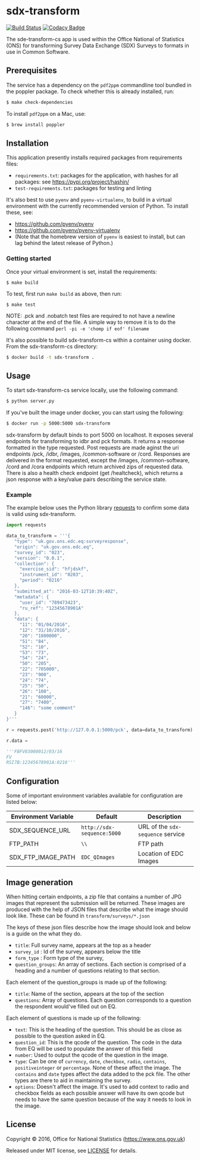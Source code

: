 # sdx-transform

[![Build Status](https://github.com/ONSdigital/sdx-transform-cs/workflows/Build/badge.svg)](https://github.com/ONSdigital/sdx-transform-cs) [![Codacy Badge](https://api.codacy.com/project/badge/Grade/0d8f1899b0054322b9d0ec8f2bd62d86)](https://www.codacy.com/app/ons-sdc/sdx-transform-cs?utm_source=github.com&amp;utm_medium=referral&amp;utm_content=ONSdigital/sdx-transform-cs&amp;utm_campaign=Badge_Grade)

The sde-transform-cs app is used within the Office National of Statistics (ONS) for transforming Survey Data Exchange (SDX) Surveys to formats in use in Common Software.

## Prerequisites
The service has a dependency on the `pdf2ppm` commandline tool bundled in the poppler package. 
To check whether this is already installed, run:
```bash
$ make check-dependencies
```

To install `pdf2ppm` on a Mac, use:

```bash
$ brew install poppler
```

## Installation
This application presently installs required packages from requirements files:
- `requirements.txt`: packages for the application, with hashes for all packages: see https://pypi.org/project/hashin/
- `test-requirements.txt`: packages for testing and linting

It's also best to use `pyenv` and `pyenv-virtualenv`, to build in a virtual environment with the currently recommended version of Python.  To install these, see:
- https://github.com/pyenv/pyenv
- https://github.com/pyenv/pyenv-virtualenv
- (Note that the homebrew version of `pyenv` is easiest to install, but can lag behind the latest release of Python.)

### Getting started
Once your virtual environment is set, install the requirements:
```shell
$ make build
```

To test, first run `make build` as above, then run:
```shell
$ make test
```

NOTE: .pck and .nobatch test files are required to not have a newline character at the end of the file.
A simple way to remove it is to do the following command `perl -pi -e 'chomp if eof' filename`

It's also possible to build sdx-transform-cs within a container using docker. From the sdx-transform-cs directory:

```bash
$ docker build -t sdx-transform .
```

## Usage

To start sdx-transform-cs service locally, use the following command:

```bash
$ python server.py
```

If you've built the image under docker, you can start using the following:

```bash
$ docker run -p 5000:5000 sdx-transform
```

sdx-transform by default binds to port 5000 on localhost. It exposes several endpoints for transforming to idbr and pck formats. It returns a response formatted in the type requested. Post requests are made aginst the uri endpoints /pck, /idbr, /images, /common-software or /cord. Responses are delivered in the format requested, except the /images, /common-software, /cord and /cora endpoints which return archived zips of requested data. There is also a health check endpoint (get /healtcheck), which returns a json response with a key/value pairs describing the service state.

### Example

The example below uses the Python library [requests](https://github.com/kennethreitz/requests) to confirm some data is valid using sdx-transform.

```python
import requests

data_to_transform = '''{
   "type": "uk.gov.ons.edc.eq:surveyresponse",
   "origin": "uk.gov.ons.edc.eq",
   "survey_id": "023",
   "version": "0.0.1",
   "collection": {
     "exercise_sid": "hfjdskf",
     "instrument_id": "0203",
     "period": "0216"
   },
   "submitted_at": "2016-03-12T10:39:40Z",
   "metadata": {
     "user_id": "789473423",
     "ru_ref": "12345678901A"
   },
   "data": {
     "11": "01/04/2016",
     "12": "31/10/2016",
     "20": "1800000",
     "51": "84",
     "52": "10",
     "53": "73",
     "54": "24",
     "50": "205",
     "22": "705000",
     "23": "900",
     "24": "74",
     "25": "50",
     "26": "100",
     "21": "60000",
     "27": "7400",
     "146": "some comment"
   }
}'''

r = requests.post('http://127.0.0.1:5000/pck', data=data_to_transform)

r.data =

'''FBFV03000012/03/16
FV          
RSI7B:12345678901A:0216'''
```

## Configuration

Some of important environment variables available for configuration are listed below:

| Environment Variable    | Default                               | Description
|-------------------------|---------------------------------------|----------------
| SDX_SEQUENCE_URL        | `http://sdx-sequence:5000`            | URL of the ``sdx-sequence`` service
| FTP_PATH                | `\\`                                  | FTP path
| SDX_FTP_IMAGE_PATH      | `EDC_QImages`                         | Location of EDC Images

## Image generation

When hitting certain endpoints, a zip file that contains a number of JPG images that represent the submission will be returned.
These images are produced with the help of JSON files that describe what the image should look like.  These can be found in
`transform/surveys/*.json`

The keys of these json files describe how the image should look and below is a guide on the what they do.

- `title`: Full survey name, appears at the top as a header
- `survey_id` : Id of the survey, appears below the title
- `form_type` : Form type of the survey,
- `question_groups`:  An array of sections.  Each section is comprised of a heading
and a number of questions relating to that section.

Each element of the question_groups is made up of the following:

- `title`:  Name of the section, appears at the top of the section
- `questions`: Array of questions.  Each question corresponds to a question the respondent would've filled out on EQ.

Each element of questions is made up of the following:

- `text`: This is the heading of the question.  This should be as close as possible to the question asked in EQ.
- `question_id`: This is the qcode of the question.  The code in the data from EQ will be used to populate the answer of this field
- `number`: Used to output the qcode of the question in the image.
- `type`: Can be one of `currency`, `date`, `checkbox`, `radio`, `contains`, `positiveinteger` or `percentage`. None of these affect the image.
The `contains` and `date` types affect the data added to the pck file.  The other types are there to aid in maintaining the survey.
- `options`:  Doesn't affect the image.  It's used to add context to radio and checkbox fields as each possible answer will have its own qcode
but needs to have the same question because of the way it needs to look in the image.

## License

Copyright © 2016, Office for National Statistics (https://www.ons.gov.uk)

Released under MIT license, see [LICENSE](LICENSE) for details.
